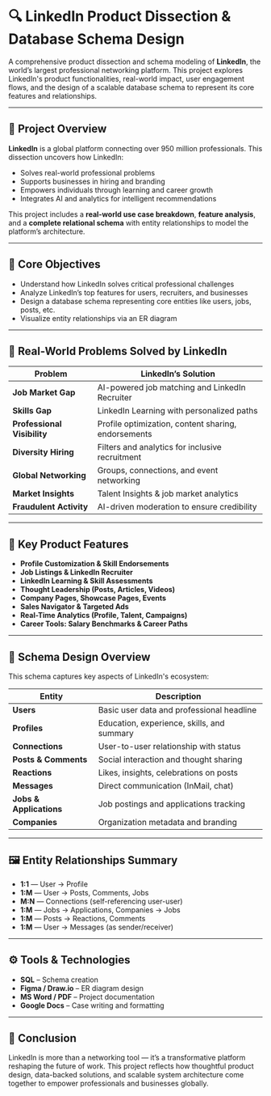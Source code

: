 
# 🔍 LinkedIn Product Dissection & Database Schema Design

A comprehensive product dissection and schema modeling of **LinkedIn**, the world’s largest professional networking platform. This project explores LinkedIn's product functionalities, real-world impact, user engagement flows, and the design of a scalable database schema to represent its core features and relationships.

---

## 📌 Project Overview

**LinkedIn** is a global platform connecting over 950 million professionals. This dissection uncovers how LinkedIn:
- Solves real-world professional problems
- Supports businesses in hiring and branding
- Empowers individuals through learning and career growth
- Integrates AI and analytics for intelligent recommendations

This project includes a **real-world use case breakdown**, **feature analysis**, and a **complete relational schema** with entity relationships to model the platform’s architecture.

---

## 🎯 Core Objectives

- Understand how LinkedIn solves critical professional challenges
- Analyze LinkedIn’s top features for users, recruiters, and businesses
- Design a database schema representing core entities like users, jobs, posts, etc.
- Visualize entity relationships via an ER diagram

---

## 🧠 Real-World Problems Solved by LinkedIn

| Problem | LinkedIn’s Solution |
|--------|----------------------|
| **Job Market Gap** | AI-powered job matching and LinkedIn Recruiter |
| **Skills Gap** | LinkedIn Learning with personalized paths |
| **Professional Visibility** | Profile optimization, content sharing, endorsements |
| **Diversity Hiring** | Filters and analytics for inclusive recruitment |
| **Global Networking** | Groups, connections, and event networking |
| **Market Insights** | Talent Insights & job market analytics |
| **Fraudulent Activity** | AI-driven moderation to ensure credibility |

---

## 💼 Key Product Features

- **Profile Customization & Skill Endorsements**
- **Job Listings & LinkedIn Recruiter**
- **LinkedIn Learning & Skill Assessments**
- **Thought Leadership (Posts, Articles, Videos)**
- **Company Pages, Showcase Pages, Events**
- **Sales Navigator & Targeted Ads**
- **Real-Time Analytics (Profile, Talent, Campaigns)**
- **Career Tools: Salary Benchmarks & Career Paths**

---

## 🧱 Schema Design Overview

This schema captures key aspects of LinkedIn's ecosystem:

| Entity | Description |
|--------|-------------|
| **Users** | Basic user data and professional headline |
| **Profiles** | Education, experience, skills, and summary |
| **Connections** | User-to-user relationship with status |
| **Posts & Comments** | Social interaction and thought sharing |
| **Reactions** | Likes, insights, celebrations on posts |
| **Messages** | Direct communication (InMail, chat) |
| **Jobs & Applications** | Job postings and applications tracking |
| **Companies** | Organization metadata and branding |

---

## 🖼️ Entity Relationships Summary

- **1:1** — User → Profile  
- **1:M** — User → Posts, Comments, Jobs  
- **M:N** — Connections (self-referencing user-user)  
- **1:M** — Jobs → Applications, Companies → Jobs  
- **1:M** — Posts → Reactions, Comments  
- **1:M** — User → Messages (as sender/receiver)


---

## ⚙️ Tools & Technologies

- **SQL** – Schema creation  
- **Figma / Draw.io** – ER diagram design  
- **MS Word / PDF** – Project documentation  
- **Google Docs** – Case writing and formatting  

---

## 📌 Conclusion

LinkedIn is more than a networking tool — it’s a transformative platform reshaping the future of work. This project reflects how thoughtful product design, data-backed solutions, and scalable system architecture come together to empower professionals and businesses globally.
